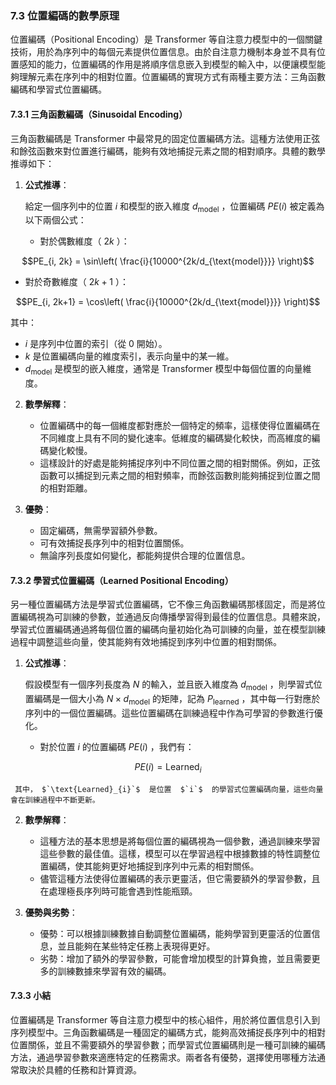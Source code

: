 ### **7.3 位置編碼的數學原理**

位置編碼（Positional Encoding）是 Transformer 等自注意力模型中的一個關鍵技術，用於為序列中的每個元素提供位置信息。由於自注意力機制本身並不具有位置感知的能力，位置編碼的作用是將順序信息嵌入到模型的輸入中，以便讓模型能夠理解元素在序列中的相對位置。位置編碼的實現方式有兩種主要方法：三角函數編碼和學習式位置編碼。

#### **7.3.1 三角函數編碼（Sinusoidal Encoding）**

三角函數編碼是 Transformer 中最常見的固定位置編碼方法。這種方法使用正弦和餘弦函數來對位置進行編碼，能夠有效地捕捉元素之間的相對順序。具體的數學推導如下：

1. **公式推導**：
   
   給定一個序列中的位置  $`i`$  和模型的嵌入維度  $`d_{\text{model}}`$ ，位置編碼  $`PE(i)`$  被定義為以下兩個公式：

   - 對於偶數維度（ $`2k`$ ）：
     
```math
PE_{i, 2k} = \sin\left( \frac{i}{10000^{2k/d_{\text{model}}}} \right)
```


   - 對於奇數維度（ $`2k+1`$ ）：
     
```math
PE_{i, 2k+1} = \cos\left( \frac{i}{10000^{2k/d_{\text{model}}}} \right)
```


   其中：
   -  $`i`$  是序列中位置的索引（從 0 開始）。
   -  $`k`$  是位置編碼向量的維度索引，表示向量中的某一維。
   -  $`d_{\text{model}}`$  是模型的嵌入維度，通常是 Transformer 模型中每個位置的向量維度。

2. **數學解釋**：
   - 位置編碼中的每一個維度都對應於一個特定的頻率，這樣使得位置編碼在不同維度上具有不同的變化速率。低維度的編碼變化較快，而高維度的編碼變化較慢。
   - 這樣設計的好處是能夠捕捉序列中不同位置之間的相對關係。例如，正弦函數可以捕捉到元素之間的相對頻率，而餘弦函數則能夠捕捉到位置之間的相對距離。

3. **優勢**：
   - 固定編碼，無需學習額外參數。
   - 可有效捕捉長序列中的相對位置關係。
   - 無論序列長度如何變化，都能夠提供合理的位置信息。

#### **7.3.2 學習式位置編碼（Learned Positional Encoding）**

另一種位置編碼方法是學習式位置編碼，它不像三角函數編碼那樣固定，而是將位置編碼視為可訓練的參數，並通過反向傳播學習得到最佳的位置信息。具體來說，學習式位置編碼通過將每個位置的編碼向量初始化為可訓練的向量，並在模型訓練過程中調整這些向量，使其能夠有效地捕捉到序列中位置的相對關係。

1. **公式推導**：

   假設模型有一個序列長度為  $`N`$  的輸入，並且嵌入維度為  $`d_{\text{model}}`$ ，則學習式位置編碼是一個大小為  $`N \times d_{\text{model}}`$  的矩陣，記為  $`P_{\text{learned}}`$ ，其中每一行對應於序列中的一個位置編碼。這些位置編碼在訓練過程中作為可學習的參數進行優化。

   - 對於位置  $`i`$  的位置編碼  $`PE(i)`$ ，我們有：
     
```math
PE(i) = \text{Learned}_{i}
```

     其中， $`\text{Learned}_{i}`$  是位置  $`i`$  的學習式位置編碼向量，這些向量會在訓練過程中不斷更新。

2. **數學解釋**：
   - 這種方法的基本思想是將每個位置的編碼視為一個參數，通過訓練來學習這些參數的最佳值。這樣，模型可以在學習過程中根據數據的特性調整位置編碼，使其能夠更好地捕捉到序列中元素的相對關係。
   - 儘管這種方法使得位置編碼的表示更靈活，但它需要額外的學習參數，且在處理極長序列時可能會遇到性能瓶頸。

3. **優勢與劣勢**：
   - 優勢：可以根據訓練數據自動調整位置編碼，能夠學習到更靈活的位置信息，並且能夠在某些特定任務上表現得更好。
   - 劣勢：增加了額外的學習參數，可能會增加模型的計算負擔，並且需要更多的訓練數據來學習有效的編碼。

#### **7.3.3 小結**

位置編碼是 Transformer 等自注意力模型中的核心組件，用於將位置信息引入到序列模型中。三角函數編碼是一種固定的編碼方式，能夠高效捕捉長序列中的相對位置關係，並且不需要額外的學習參數；而學習式位置編碼則是一種可訓練的編碼方法，通過學習參數來適應特定的任務需求。兩者各有優勢，選擇使用哪種方法通常取決於具體的任務和計算資源。